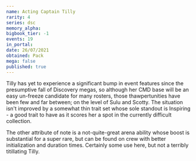 ```yaml
---
name: Acting Captain Tilly
rarity: 4
series: dsc
memory_alpha:
bigbook_tier: -1
events: 19
in_portal:
date: 26/07/2021
obtained: Pack
mega: false
published: true
---
```


Tilly has yet to experience a significant bump in event features since the presumptive fall of Discovery megas, so although her CMD base will be an easy un-freeze candidate for many rosters, those thawpertunities have been few and far between; on the level of Sulu and Scotty. The situation isn't improved by a somewhat thin trait set whose sole standout is Inspiring - a good trait to have as it scores her a spot in the currently difficult collection.

The other attribute of note is a not-quite-great arena ability whose boost is substantial for a super rare, but can be found on crew with better initialization and duration times. Certainly some use here, but not a terribly titillating Tilly.
